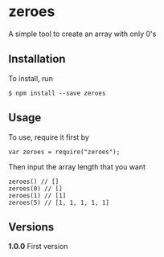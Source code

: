 # zeroes
A simple tool to create an array with only 0's

## Installation
To install, run

    $ npm install --save zeroes

## Usage
To use, require it first by

    var zeroes = require("zeroes");

Then input the array length that you want

    zeroes() // []
    zeroes(0) // []
    zeroes(1) // [1]
    zeroes(5) // [1, 1, 1, 1, 1]

## Versions
**1.0.0**
First version
